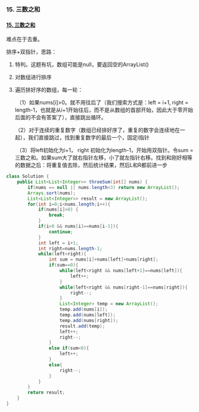 ### 15. 三数之和

#### [15. 三数之和](https://leetcode-cn.com/problems/3sum/)

难点在于去重。

排序+双指针，思路：

1. 特判。这题有坑，数组可能是null，要返回空的ArrayList()

2. 对数组进行排序

3. 遍历排好序的数组，每一轮：

   ​	（1）如果nums[i]>0。就不用往后了（我们搜索方式是：left = i+1, right = length-1，也就是从i+1开始往后，而不是从数组的首部开始，因此大于零开始后面的不会有答案了），直接跳出循环。

   ​	（2）对于连续的重复数字（数组已经排好序了，重复的数字会连续地在一起），我们直接跳过，找到重复数字的最后一个，固定i指针

   ​	（3）将left初始化为i+1， right 初始化为length-1，开始用双指针。令sum = 三数之和。如果sum大了就右指针左移，小了就左指针右移。找到和刚好相等的数据之后：将重复值去除，然后统计结果，然后L和R都前进一步

```java
class Solution {
    public List<List<Integer>> threeSum(int[] nums) {
        if(nums == null || nums.length<3) return new ArrayList();
        Arrays.sort(nums);
        List<List<Integer>> result = new ArrayList();
        for(int i=0;i<nums.length;i++){
            if(nums[i]>0) {
                break;
            }
            if(i>0 && nums[i]==nums[i-1]){
                continue;
            }
            int left = i+1;
            int right=nums.length-1;
            while(left<right){
                int sum = nums[i]+nums[left]+nums[right];
                if(sum==0){
                    while(left<right && nums[left+1]==nums[left]){
                        left++;
                    }
                    while(left<right && nums[right-1]==nums[right]){
                        right--;
                    }
                    List<Integer> temp = new ArrayList();
                    temp.add(nums[i]);
                    temp.add(nums[left]);
                    temp.add(nums[right]);
                    result.add(temp);
                    left++;
                    right--;
                }
                else if(sum<0){
                    left++;
                }
                else{
                    right--;
                }
            }
        }
        return result;
    }
}
```


